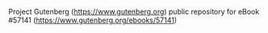 Project Gutenberg (https://www.gutenberg.org) public repository for
eBook #57141 (https://www.gutenberg.org/ebooks/57141)
